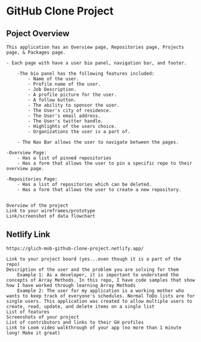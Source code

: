 # GitHub Clone Project 

## Poject Overview
    This application has an Overview page, Repositories page, Projects page, & Packages page. 

    - Each page with have a user bio panel, navigation bar, and footer.

        -The bio panel has the following features included:
            - Name of the user.
            - Profile name of the user.
            - Job Description. 
            - A profile picture for the user.
            - A follow button. 
            - The ability to sponsor the user.
            - The User's city of residence.
            - The User's email address.
            - The User's twitter handle.
            - Highlights of the users choice.
            - Organizations the user is a part of.

        - The Nav Bar allows the user to navigate between the pages. 

    -Overview Page: 
        - Has a list of pinned repositories 
        - Has a form that allows the user to pin a specific repo to their overview page.

    -Repositories Page: 
        - Has a list of repositories which can be deleted.
        - Has a form that allows the user to create a new repository.


    Overview of the project
    Link to your wireframes/prototype
    Link/screenshot of data flowchart
    
## Netlify Link
    https://glich-mob-github-clone-project.netlify.app/

    Link to your project board (yes...even though it is a part of the repo)
    Description of the user and the problem you are solving for them
        Example 1: As a developer, it is important to understand the concepts of Array Methods. In this repo, I have code samples that show how I have worked through learning Array Methods
        Example 2: The user for my application is a working mother who wants to keep track of everyone's schedules. Normal ToDo lists are for single users. This application was created to allow multiple users to create, read, update, and delete items on a single list
    List of features
    Screenshots of your project
    List of contributors and links to their GH profiles
    Link to Loom video walkthrough of your app (no more than 1 minute long! Make it great)
